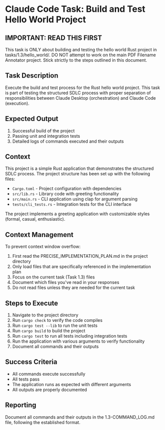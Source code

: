 # Claude Code Task: Build and Test Hello World Project

## IMPORTANT: READ THIS FIRST
This task is ONLY about building and testing the hello world Rust project in tasks/1.3/hello_world/.
DO NOT attempt to work on the main PDF Filename Annotator project.
Stick strictly to the steps outlined in this document.

## Task Description
Execute the build and test process for the Rust hello world project. This task is part of testing the structured SDLC process with proper separation of responsibilities between Claude Desktop (orchestration) and Claude Code (execution).

## Expected Output
1. Successful build of the project
2. Passing unit and integration tests
3. Detailed logs of commands executed and their outputs

## Context
This project is a simple Rust application that demonstrates the structured SDLC process. The project structure has been set up with the following files:
- `Cargo.toml` - Project configuration with dependencies
- `src/lib.rs` - Library code with greeting functionality
- `src/main.rs` - CLI application using clap for argument parsing
- `tests/cli_tests.rs` - Integration tests for the CLI interface

The project implements a greeting application with customizable styles (formal, casual, enthusiastic).

## Context Management
To prevent context window overflow:
1. First read the PRECISE_IMPLEMENTATION_PLAN.md in the project directory
2. Only load files that are specifically referenced in the implementation plan
3. Focus on the current task (Task 1.3) files
4. Document which files you've read in your responses
5. Do not read files unless they are needed for the current task

## Steps to Execute
1. Navigate to the project directory
2. Run `cargo check` to verify the code compiles
3. Run `cargo test --lib` to run the unit tests
4. Run `cargo build` to build the project
5. Run `cargo test` to run all tests including integration tests
6. Run the application with various arguments to verify functionality
7. Document all commands and their outputs

## Success Criteria
- All commands execute successfully
- All tests pass
- The application runs as expected with different arguments
- All outputs are properly documented

## Reporting
Document all commands and their outputs in the 1.3-COMMAND_LOG.md file, following the established format.
